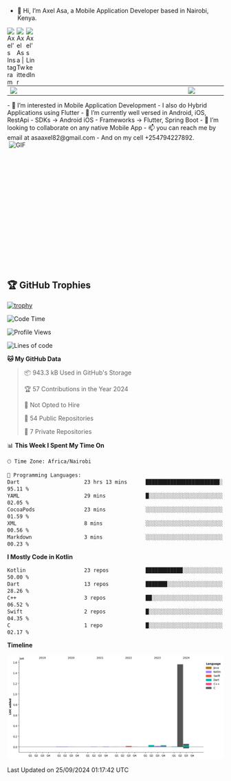 - 👋 Hi, I’m Axel Asa, a Mobile Application Developer based in Nairobi, Kenya.
<a href="https://www.instagram.com/axelasa/">
  <img align="left" alt="Axel's Instagram" width="22px" src="https://raw.githubusercontent.com/hussainweb/hussainweb/main/icons/instagram.png" />
  <a href="https://twitter.com/AxelAsa2">
  <img align="left" alt="Axel Asa | Twitter" width="22px" src="https://github.com/axelasa/axelasa/assets/30687283/2ab6c0bf-ed70-4a43-9f18-c4e58536c612" />
</a>
<a href="https://www.linkedin.com/in/axel-asa-855203141/">
  <img align="left" alt="Axel's LinkedIn" width="22px" src="https://github.com/axelasa/axelasa/assets/30687283/8743ccf5-19b7-48f4-8224-f4179a837141" />
</a>





<br>
 
<center>
<table>
<tr>
<td><img width="400px" align="left" src="https://github-readme-stats.vercel.app/api?username=axelasa&count_private=true&show_icons=true&theme=dark&layout=compact" /></td>
<td><img width="380px" align="left" src="https://github-readme-stats.vercel.app/api/top-langs/?username=axelasa&hide=html&layout=compact&theme=dark" /></td>
</tr>
</table>
</center>
- 👀 I’m interested in Mobile Application Development
- I also do Hybrid Applications using Flutter
- 🌱 I’m currently well versed in Android, iOS, RestApi
- SDKs -> Android iOS
- Frameworks -> Flutter, Spring Boot
- 💞️ I’m looking to collaborate on any native Mobile App
- 📫 you can reach me by email at asaaxel82@gmail.com 
- And on my cell +254794227892.
 
 <img align="right" alt="GIF" src="https://github.com/abhisheknaiidu/abhisheknaiidu/blob/master/code.gif?raw=true" width="500" height="320" />
  
 ## 🏆 GitHub Trophies
  
 [![trophy](https://github-profile-trophy.vercel.app/?username=axelasa&theme=nord&column=2)](https://github.com/ryo-ma/github-profile-trophy)
 
 <!--START_SECTION:waka-->
![Code Time](http://img.shields.io/badge/Code%20Time-1%2C891%20hrs%2043%20mins-blue)

![Profile Views](http://img.shields.io/badge/Profile%20Views-1-blue)

![Lines of code](https://img.shields.io/badge/From%20Hello%20World%20I%27ve%20Written-1.8%20million%20lines%20of%20code-blue)

**🐱 My GitHub Data** 

> 📦 943.3 kB Used in GitHub's Storage 
 > 
> 🏆 57 Contributions in the Year 2024
 > 
> 🚫 Not Opted to Hire
 > 
> 📜 54 Public Repositories 
 > 
> 🔑 7 Private Repositories 
 > 
📊 **This Week I Spent My Time On** 

```text
🕑︎ Time Zone: Africa/Nairobi

💬 Programming Languages: 
Dart                     23 hrs 13 mins      ████████████████████████░   95.11 % 
YAML                     29 mins             █░░░░░░░░░░░░░░░░░░░░░░░░   02.05 % 
CocoaPods                23 mins             ░░░░░░░░░░░░░░░░░░░░░░░░░   01.59 % 
XML                      8 mins              ░░░░░░░░░░░░░░░░░░░░░░░░░   00.56 % 
Markdown                 3 mins              ░░░░░░░░░░░░░░░░░░░░░░░░░   00.23 % 
```

**I Mostly Code in Kotlin** 

```text
Kotlin                   23 repos            ████████████░░░░░░░░░░░░░   50.00 % 
Dart                     13 repos            ███████░░░░░░░░░░░░░░░░░░   28.26 % 
C++                      3 repos             ██░░░░░░░░░░░░░░░░░░░░░░░   06.52 % 
Swift                    2 repos             █░░░░░░░░░░░░░░░░░░░░░░░░   04.35 % 
C                        1 repo              █░░░░░░░░░░░░░░░░░░░░░░░░   02.17 % 
```



**Timeline**

![Lines of Code chart](https://raw.githubusercontent.com/axelasa/axelasa/main/assets/bar_graph.png)


 Last Updated on 25/09/2024 01:17:42 UTC
<!--END_SECTION:waka-->

<!---
axelasa/axelasa is a ✨ special ✨ repository because its `README.md` (this file) appears on your GitHub profile.
You can click the Preview link to take a look at your changes.
--->
